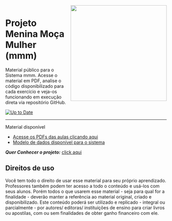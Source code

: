 <img src="imagens/logo_mmm_body.png" align="right" width="300">

# Projeto Menina Moça Mulher (mmm)

Material público para o Sistema mmm. Acesse o material em PDF, analise o código disponibilizado para cada exercício e veja-os funcionando em execução direta via repositório GitHub.

[![Up to Date](https://github.com/ikatyang/emoji-cheat-sheet/workflows/Up%20to%20Date/badge.svg)](https://github.com/ikatyang/emoji-cheat-sheet/actions?query=workflow%3A%22Up+to+Date%22)

***
 Material disponível

* [Acesse os PDFs das aulas clicando aqui](https://github.com/libremed/doc/doc-pdf)
* [Modelo de dados disponível para o sistema](https://github.com/libremed/doc/docmod-pdf) 

**_Quer Conhecer o projeto:_**
 [click aqui](https://https://www.projetomeninamocamulher.org.br/prontuario/index.php) 


## Direitos de uso

Você tem todo o direito de usar esse material para seu próprio aprendizado. Professores também podem ter acesso a todo o conteúdo e usá-los com seus alunos. Porém todos o que usarem esse material - seja para qual for a finalidade - deverão manter a referência ao material original, criado e disponibilizado. Este conteúdo poderá ser utilizado e  replicado - integral ou parcialmente - por autores/ editoras/ instituições de ensino para criar livros ou apostilas, com ou sem finalidades de obter ganho financeiro com ele.

 
